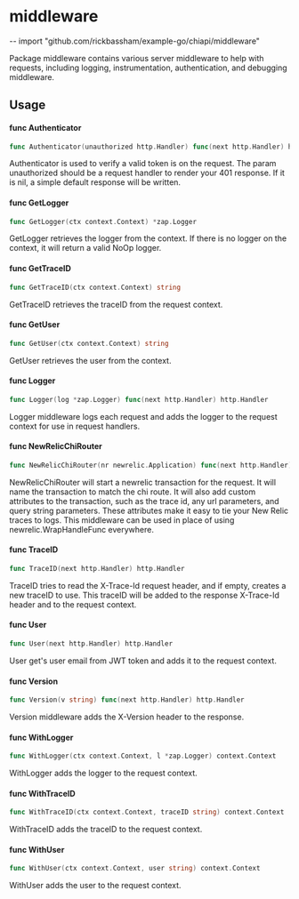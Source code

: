 # middleware
--
    import "github.com/rickbassham/example-go/chiapi/middleware"

Package middleware contains various server middleware to help with requests,
including logging, instrumentation, authentication, and debugging middleware.

## Usage

#### func  Authenticator

```go
func Authenticator(unauthorized http.Handler) func(next http.Handler) http.Handler
```
Authenticator is used to verify a valid token is on the request. The param
unauthorized should be a request handler to render your 401 response. If it is
nil, a simple default response will be written.

#### func  GetLogger

```go
func GetLogger(ctx context.Context) *zap.Logger
```
GetLogger retrieves the logger from the context. If there is no logger on the
context, it will return a valid NoOp logger.

#### func  GetTraceID

```go
func GetTraceID(ctx context.Context) string
```
GetTraceID retrieves the traceID from the request context.

#### func  GetUser

```go
func GetUser(ctx context.Context) string
```
GetUser retrieves the user from the context.

#### func  Logger

```go
func Logger(log *zap.Logger) func(next http.Handler) http.Handler
```
Logger middleware logs each request and adds the logger to the request context
for use in request handlers.

#### func  NewRelicChiRouter

```go
func NewRelicChiRouter(nr newrelic.Application) func(next http.Handler) http.Handler
```
NewRelicChiRouter will start a newrelic transaction for the request. It will
name the transaction to match the chi route. It will also add custom attributes
to the transaction, such as the trace id, any url parameters, and query string
parameters. These attributes make it easy to tie your New Relic traces to logs.
This middleware can be used in place of using newrelic.WrapHandleFunc
everywhere.

#### func  TraceID

```go
func TraceID(next http.Handler) http.Handler
```
TraceID tries to read the X-Trace-Id request header, and if empty, creates a new
traceID to use. This traceID will be added to the response X-Trace-Id header and
to the request context.

#### func  User

```go
func User(next http.Handler) http.Handler
```
User get's user email from JWT token and adds it to the request context.

#### func  Version

```go
func Version(v string) func(next http.Handler) http.Handler
```
Version middleware adds the X-Version header to the response.

#### func  WithLogger

```go
func WithLogger(ctx context.Context, l *zap.Logger) context.Context
```
WithLogger adds the logger to the request context.

#### func  WithTraceID

```go
func WithTraceID(ctx context.Context, traceID string) context.Context
```
WithTraceID adds the traceID to the request context.

#### func  WithUser

```go
func WithUser(ctx context.Context, user string) context.Context
```
WithUser adds the user to the request context.
